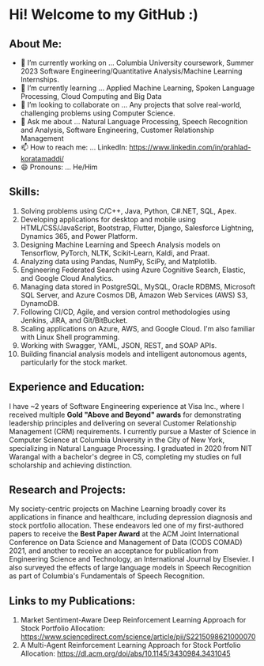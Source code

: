 # Hi! Welcome to my GitHub :)

## About Me:
- 🔭 I’m currently working on ... Columbia University coursework, Summer 2023 Software Engineering/Quantitative Analysis/Machine Learning Internships.
- 🌱 I’m currently learning ... Applied Machine Learning, Spoken Language Processing, Cloud Computing and Big Data  
- 👯 I’m looking to collaborate on ... Any projects that solve real-world, challenging problems using Computer Science.
- 💬 Ask me about ... Natural Language Processing, Speech Recognition and Analysis, Software Engineering, Customer Relationship Management
- 📫 How to reach me: ... LinkedIn: https://www.linkedin.com/in/prahlad-koratamaddi/
- 😄 Pronouns: ... He/Him

## Skills: 
1) Solving problems using C/C++, Java, Python, C#.NET, SQL, Apex.
2) Developing applications for desktop and mobile using HTML/CSS/JavaScript, Bootstrap, Flutter, Django, Salesforce Lightning, Dynamics 365, and Power Platform. 
3) Designing Machine Learning and Speech Analysis models on Tensorflow, PyTorch, NLTK, Scikit-Learn, Kaldi, and Praat.
4) Analyzing data using Pandas, NumPy, SciPy, and Matplotlib.
5) Engineering Federated Search using Azure Cognitive Search, Elastic, and Google Cloud Analytics. 
6) Managing data stored in PostgreSQL, MySQL, Oracle RDBMS, Microsoft SQL Server, and Azure Cosmos DB, Amazon Web Services (AWS) S3, DynamoDB.
7) Following CI/CD, Agile, and version control methodologies using Jenkins, JIRA, and Git/BitBucket.
8) Scaling applications on Azure, AWS, and Google Cloud. I'm also familiar with Linux Shell programming.
9) Working with Swagger, YAML, JSON, REST, and SOAP APIs.
10) Building financial analysis models and intelligent autonomous agents, particularly for the stock market.

## Experience and Education: 
I have ~2 years of Software Engineering experience at Visa Inc., where I received multiple **Gold "Above and Beyond" awards** for demonstrating leadership principles and delivering on several Customer Relationship Management (CRM) requirements. I currently pursue a Master of Science in Computer Science at Columbia University in the City of New York, specializing in Natural Language Processing. I graduated in 2020 from NIT Warangal with a bachelor's degree in CS, completing my studies on full scholarship and achieving distinction. 

## Research and Projects: 
My society-centric projects on Machine Learning broadly cover its applications in finance and healthcare, including depression diagnosis and stock portfolio allocation. These endeavors led one of my first-authored papers to receive the **Best Paper Award** at the ACM Joint International Conference on Data Science and Management of Data (CODS COMAD) 2021, and another to receive an acceptance for publication from Engineering Science and Technology, an International Journal by Elsevier. I also surveyed the effects of large language models in Speech Recognition as part of Columbia's Fundamentals of Speech Recognition.

## Links to my Publications: 
1) Market Sentiment-Aware Deep Reinforcement Learning Approach for Stock Portfolio Allocation: https://www.sciencedirect.com/science/article/pii/S2215098621000070
2) A Multi-Agent Reinforcement Learning Approach for Stock Portfolio Allocation: https://dl.acm.org/doi/abs/10.1145/3430984.3431045

<!--
**Prahlad-K/Prahlad-K** is a ✨ _special_ ✨ repository because its `README.md` (this file) appears on your GitHub profile.

Here are some ideas to get you started:


-->
